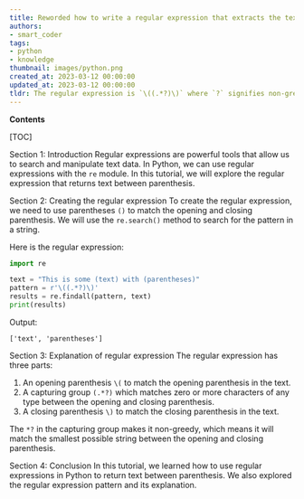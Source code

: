 ```yaml
---
title: Reworded how to write a regular expression that extracts the text enclosed within parentheses?
authors:
- smart_coder
tags:
- python
- knowledge
thumbnail: images/python.png
created_at: 2023-03-12 00:00:00
updated_at: 2023-03-12 00:00:00
tldr: The regular expression is `\((.*?)\)` where `?` signifies non-greedy matching and `.*?` matches any character (except newline) zero or more times.
---
```


**Contents**

[TOC]

Section 1: Introduction
Regular expressions are powerful tools that allow us to search and manipulate text data. In Python, we can use regular expressions with the `re` module. In this tutorial, we will explore the regular expression that returns text between parenthesis.

Section 2: Creating the regular expression
To create the regular expression, we need to use parentheses `()` to match the opening and closing parenthesis. We will use the `re.search()` method to search for the pattern in a string.

Here is the regular expression:
```python
import re

text = "This is some (text) with (parentheses)"
pattern = r'\((.*?)\)'
results = re.findall(pattern, text)
print(results)
```
Output:
```
['text', 'parentheses']
```

Section 3: Explanation of regular expression
The regular expression has three parts:
1. An opening parenthesis `\(` to match the opening parenthesis in the text.
2. A capturing group `(.*?)` which matches zero or more characters of any type between the opening and closing parenthesis.
3. A closing parenthesis `\)` to match the closing parenthesis in the text.

The `*?` in the capturing group makes it non-greedy, which means it will match the smallest possible string between the opening and closing parenthesis.

Section 4: Conclusion
In this tutorial, we learned how to use regular expressions in Python to return text between parenthesis. We also explored the regular expression pattern and its explanation.
